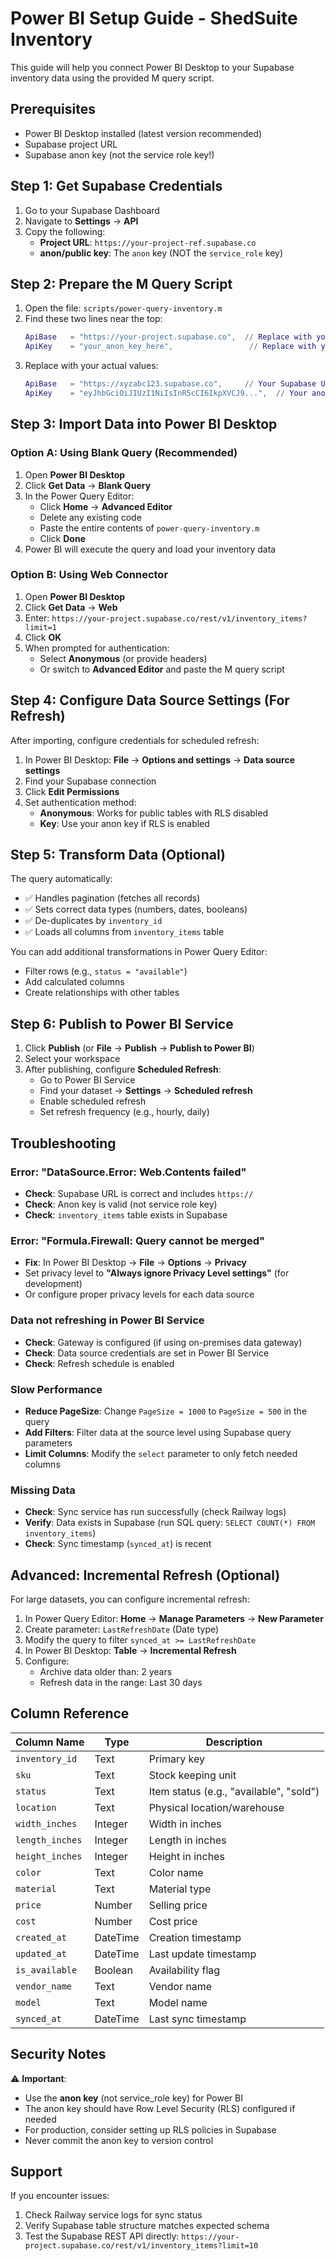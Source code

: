 # Power BI Setup Guide - ShedSuite Inventory

This guide will help you connect Power BI Desktop to your Supabase inventory data using the provided M query script.

## Prerequisites

- Power BI Desktop installed (latest version recommended)
- Supabase project URL
- Supabase anon key (not the service role key!)

## Step 1: Get Supabase Credentials

1. Go to your Supabase Dashboard
2. Navigate to **Settings** → **API**
3. Copy the following:
   - **Project URL**: `https://your-project-ref.supabase.co`
   - **anon/public key**: The `anon` key (NOT the `service_role` key)

## Step 2: Prepare the M Query Script

1. Open the file: `scripts/power-query-inventory.m`
2. Find these two lines near the top:
   ```m
   ApiBase   = "https://your-project.supabase.co",  // Replace with your Supabase URL
   ApiKey    = "your_anon_key_here",                 // Replace with your Supabase anon key
   ```
3. Replace with your actual values:
   ```m
   ApiBase   = "https://xyzabc123.supabase.co",     // Your Supabase URL
   ApiKey    = "eyJhbGciOiJIUzI1NiIsInR5cCI6IkpXVCJ9...",  // Your anon key
   ```

## Step 3: Import Data into Power BI Desktop

### Option A: Using Blank Query (Recommended)

1. Open **Power BI Desktop**
2. Click **Get Data** → **Blank Query**
3. In the Power Query Editor:
   - Click **Home** → **Advanced Editor**
   - Delete any existing code
   - Paste the entire contents of `power-query-inventory.m`
   - Click **Done**
4. Power BI will execute the query and load your inventory data

### Option B: Using Web Connector

1. Open **Power BI Desktop**
2. Click **Get Data** → **Web**
3. Enter: `https://your-project.supabase.co/rest/v1/inventory_items?limit=1`
4. Click **OK**
5. When prompted for authentication:
   - Select **Anonymous** (or provide headers)
   - Or switch to **Advanced Editor** and paste the M query script

## Step 4: Configure Data Source Settings (For Refresh)

After importing, configure credentials for scheduled refresh:

1. In Power BI Desktop: **File** → **Options and settings** → **Data source settings**
2. Find your Supabase connection
3. Click **Edit Permissions**
4. Set authentication method:
   - **Anonymous**: Works for public tables with RLS disabled
   - **Key**: Use your anon key if RLS is enabled

## Step 5: Transform Data (Optional)

The query automatically:
- ✅ Handles pagination (fetches all records)
- ✅ Sets correct data types (numbers, dates, booleans)
- ✅ De-duplicates by `inventory_id`
- ✅ Loads all columns from `inventory_items` table

You can add additional transformations in Power Query Editor:
- Filter rows (e.g., `status = "available"`)
- Add calculated columns
- Create relationships with other tables

## Step 6: Publish to Power BI Service

1. Click **Publish** (or **File** → **Publish** → **Publish to Power BI**)
2. Select your workspace
3. After publishing, configure **Scheduled Refresh**:
   - Go to Power BI Service
   - Find your dataset → **Settings** → **Scheduled refresh**
   - Enable scheduled refresh
   - Set refresh frequency (e.g., hourly, daily)

## Troubleshooting

### Error: "DataSource.Error: Web.Contents failed"
- **Check**: Supabase URL is correct and includes `https://`
- **Check**: Anon key is valid (not service role key)
- **Check**: `inventory_items` table exists in Supabase

### Error: "Formula.Firewall: Query cannot be merged"
- **Fix**: In Power BI Desktop → **File** → **Options** → **Privacy**
- Set privacy level to **"Always ignore Privacy Level settings"** (for development)
- Or configure proper privacy levels for each data source

### Data not refreshing in Power BI Service
- **Check**: Gateway is configured (if using on-premises data gateway)
- **Check**: Data source credentials are set in Power BI Service
- **Check**: Refresh schedule is enabled

### Slow Performance
- **Reduce PageSize**: Change `PageSize = 1000` to `PageSize = 500` in the query
- **Add Filters**: Filter data at the source level using Supabase query parameters
- **Limit Columns**: Modify the `select` parameter to only fetch needed columns

### Missing Data
- **Check**: Sync service has run successfully (check Railway logs)
- **Verify**: Data exists in Supabase (run SQL query: `SELECT COUNT(*) FROM inventory_items`)
- **Check**: Sync timestamp (`synced_at`) is recent

## Advanced: Incremental Refresh (Optional)

For large datasets, you can configure incremental refresh:

1. In Power Query Editor: **Home** → **Manage Parameters** → **New Parameter**
2. Create parameter: `LastRefreshDate` (Date type)
3. Modify the query to filter `synced_at >= LastRefreshDate`
4. In Power BI Desktop: **Table** → **Incremental Refresh**
5. Configure:
   - Archive data older than: 2 years
   - Refresh data in the range: Last 30 days

## Column Reference

| Column Name | Type | Description |
|------------|------|-------------|
| `inventory_id` | Text | Primary key |
| `sku` | Text | Stock keeping unit |
| `status` | Text | Item status (e.g., "available", "sold") |
| `location` | Text | Physical location/warehouse |
| `width_inches` | Integer | Width in inches |
| `length_inches` | Integer | Length in inches |
| `height_inches` | Integer | Height in inches |
| `color` | Text | Color name |
| `material` | Text | Material type |
| `price` | Number | Selling price |
| `cost` | Number | Cost price |
| `created_at` | DateTime | Creation timestamp |
| `updated_at` | DateTime | Last update timestamp |
| `is_available` | Boolean | Availability flag |
| `vendor_name` | Text | Vendor name |
| `model` | Text | Model name |
| `synced_at` | DateTime | Last sync timestamp |

## Security Notes

⚠️ **Important**:
- Use the **anon key** (not service_role key) for Power BI
- The anon key should have Row Level Security (RLS) configured if needed
- For production, consider setting up RLS policies in Supabase
- Never commit the anon key to version control

## Support

If you encounter issues:
1. Check Railway service logs for sync status
2. Verify Supabase table structure matches expected schema
3. Test the Supabase REST API directly: `https://your-project.supabase.co/rest/v1/inventory_items?limit=10`

